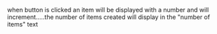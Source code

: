when button is clicked an item will be displayed with a number and will increment.....the number of items created will display in the "number of items" text
